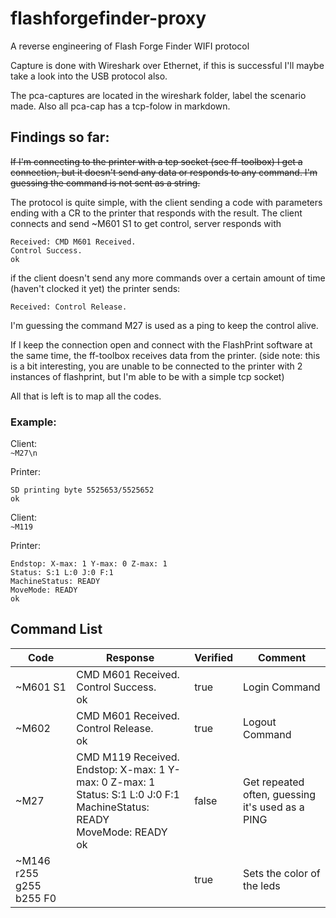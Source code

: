 # flashforgefinder-proxy
A  reverse engineering of Flash Forge Finder WIFI protocol


Capture is done with Wireshark over Ethernet, if this is successful I'll maybe take a look into the USB protocol also.

The pca-captures are located in the wireshark folder, label the scenario made. Also all pca-cap has a tcp-folow in markdown.




## Findings so far:

~~If I'm connecting to the printer with a tcp socket (see ff-toolbox) I get a connection, but it doesn't send any data or responds to any command.
I'm guessing the command is not sent as a string.~~


The protocol is quite simple, with the client sending a code with parameters ending with a CR to the printer that responds with the result.
The client connects and send ~M601 S1 to get control, server responds with
```
Received: CMD M601 Received.
Control Success.
ok
```

if the client doesn't send any more commands over a certain amount of time (haven't clocked it yet) the printer sends:
```
Received: Control Release.
```

I'm guessing the command M27 is used as a ping to keep the control alive.


If I keep the connection open and connect with the FlashPrint software at the same time, the ff-toolbox receives data from the printer.
(side note: this is a bit interesting, you are unable to be connected to the printer with 2 instances of flashprint, but I'm able to be with a simple tcp socket)

All that is left is to map all the codes.

### Example:
Client:<br>
```~M27\n```

Printer:
```CMD M27 Received.
SD printing byte 5525653/5525652
ok
```

Client:<br>
```~M119```

Printer:
```CMD M119 Received.
Endstop: X-max: 1 Y-max: 0 Z-max: 1
Status: S:1 L:0 J:0 F:1
MachineStatus: READY
MoveMode: READY
ok
```

## Command List
| Code | Response | Verified | Comment                                          |
|-|-|-|-|
| ~M601 S1 |CMD M601 Received.<br>Control Success.<br>ok<br>|true| Login Command|
| ~M602 |CMD M601 Received.<br>Control Release.<br>ok|true| Logout Command|
| ~M27  | CMD M119 Received. Endstop: X-max: 1 Y-max: 0 Z-max: 1<br>Status: S:1 L:0 J:0 F:1<br>MachineStatus: READY<br>MoveMode:  READY<br>ok | false    | Get repeated often, guessing it's used as a PING |
| ~M146 r255 g255 b255 F0 ||true| Sets the color of the leds|
